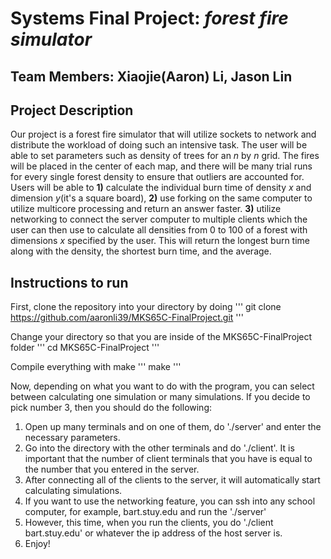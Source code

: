 # Systems Final Project: *forest fire simulator*

## Team Members: Xiaojie(Aaron) Li, Jason Lin
## Project Description
Our project is a forest fire simulator that will utilize sockets to network and distribute the workload of doing such an intensive task. The user will be able to set parameters such as density of trees for an *n* by *n* grid. The fires will be placed in the center of each map, and there will be many trial runs for every single forest density to ensure that outliers are accounted for. Users will be able to **1)** calculate the individual burn time of density *x* and dimension *y*(it's a square board), **2)** use forking on the same computer to utilize multicore processing and return an answer faster. **3)** utilize networking to connect the server computer to multiple clients which the user can then use to calculate all densities from 0 to 100 of a forest with dimensions *x* specified by the user. This will return the longest burn time along with the density, the shortest burn time, and the average.

## Instructions to run
First, clone the repository into your directory by doing
'''
git clone https://github.com/aaronli39/MKS65C-FinalProject.git
'''

Change your directory so that you are inside of the MKS65C-FinalProject folder
'''
cd MKS65C-FinalProject
'''

Compile everything with make
'''
make
'''

Now, depending on what you want to do with the program, you can select between
calculating one simulation or many simulations. If you decide to pick
number 3, then you should do the following:

1. Open up many terminals and on one of them, do './server' and enter the necessary parameters.
2. Go into the directory with the other terminals and do './client'. It is important that
the number of client terminals that you have is equal to the number that you entered in the server.
3. After connecting all of the clients to the server, it will automatically start calculating simulations.
4. If you want to use the networking feature, you can ssh into any school computer, for example, bart.stuy.edu
and run the './server'
5. However, this time, when you run the clients, you do './client bart.stuy.edu' or whatever the ip address of
the host server is.
6. Enjoy!
